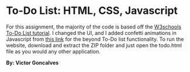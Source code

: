 # To-Do List: HTML, CSS, Javascript
For this assignment, the majority of the code is based off the [W3schools To-Do List tutorial](https://www.w3schools.com/howto/howto_js_todolist.asp). I changed the UI, and I added confetti animations in Javascript from [this link](https://dev.to/official_fire/creating-a-confetti-effect-in-5-minutes-16h3) for the beyond To-Do list functionality. To run the website, download and extract the ZIP folder and just open the todo.html file as you would any other application. 

**By: Victor Goncalves**